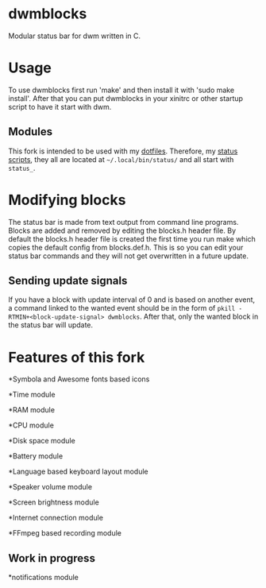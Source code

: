 # dwmblocks
Modular status bar for dwm written in C.
# Usage
To use dwmblocks first run 'make' and then install it with 'sudo make install'.
After that you can put dwmblocks in your xinitrc or other startup script to have it start with dwm.
## Modules
This fork is intended to be used with my [dotfiles](https://github.com/salahdin-ahmed/dotfiles). Therefore, my [status scripts](https://github.com/salahdin-ahmed/dotfiles/tree/master/.local/bin/status), they all are located at `~/.local/bin/status/` and all start with `status_`.
# Modifying blocks
The status bar is made from text output from command line programs.
Blocks are added and removed by editing the blocks.h header file.
By default the blocks.h header file is created the first time you run make which copies the default config from blocks.def.h.
This is so you can edit your status bar commands and they will not get overwritten in a future update.
## Sending update signals
If you have a block with update interval of 0 and is based on another event, a command linked to the wanted event should be in the form of `pkill -RTMIN+<block-update-signal> dwmblocks`. After that, only the wanted block in the status bar will update.
# Features of this fork
*Symbola and Awesome fonts based icons

*Time module

*RAM module

*CPU module

*Disk space module

*Battery module

*Language based keyboard layout module

*Speaker volume module

*Screen brightness module

*Internet connection module

*FFmpeg based recording module
## Work in progress
*notifications module

